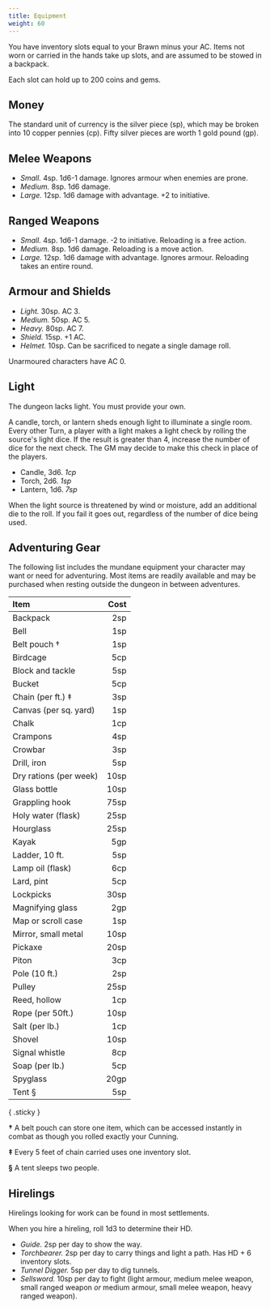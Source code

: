 ```yaml
---
title: Equipment
weight: 60
---
```


You have inventory slots equal to your Brawn minus your AC. Items not worn or carried in the hands
take up slots, and are assumed to be stowed in a backpack.

Each slot can hold up to 200 coins and gems.

## Money

The standard unit of currency is the silver piece (sp), which may be broken into 10 copper pennies
(cp). Fifty silver pieces are worth 1 gold pound (gp).

## Melee Weapons

- _Small._ 4sp. 1d6-1 damage. Ignores armour when enemies are prone.
- _Medium._ 8sp. 1d6 damage.
- _Large._ 12sp. 1d6 damage with advantage. +2 to initiative.

## Ranged Weapons

- _Small._ 4sp. 1d6-1 damage. -2 to initiative. Reloading is a free action.
- _Medium._ 8sp. 1d6 damage. Reloading is a move action.
- _Large._ 12sp. 1d6 damage with advantage. Ignores armour. Reloading takes an entire round.

## Armour and Shields

- _Light._ 30sp. AC 3.
- _Medium._ 50sp. AC 5.
- _Heavy._ 80sp. AC 7.
- _Shield._ 15sp. +1 AC.
- _Helmet._ 10sp. Can be sacrificed to negate a single damage roll.

Unarmoured characters have AC 0.

## Light

The dungeon lacks light. You must provide your own.

A candle, torch, or lantern sheds enough light to illuminate a single room. Every other Turn, a
player with a light makes a light check by rolling the source's light dice. If the result is
greater than 4, increase the number of dice for the next check. The GM may decide to make this
check in place of the players.

- Candle, 3d6. _1cp_
- Torch, 2d6. _1sp_
- Lantern, 1d6. _7sp_

When the light source is threatened by wind or moisture, add an additional die to the roll. If you
fail it goes out, regardless of the number of dice being used.

## Adventuring Gear

The following list includes the mundane equipment your character may want or need for adventuring.
Most items are readily available and may be purchased when resting outside the dungeon in between
adventures.

|          Item          | Cost |
| :--------------------- | ---: |
| Backpack               |  2sp |
| Bell                   |  1sp |
| Belt pouch †           |  1sp |
| Birdcage               |  5cp |
| Block and tackle       |  5sp |
| Bucket                 |  5cp |
| Chain (per ft.) ‡      |  3sp |
| Canvas (per sq. yard)  |  1sp |
| Chalk                  |  1cp |
| Crampons               |  4sp |
| Crowbar                |  3sp |
| Drill, iron            |  5sp |
| Dry rations (per week) | 10sp |
| Glass bottle           | 10sp |
| Grappling hook         | 75sp |
| Holy water (flask)     | 25sp |
| Hourglass              | 25sp |
| Kayak                  |  5gp |
| Ladder, 10 ft.         |  5sp |
| Lamp oil (flask)       |  6cp |
| Lard, pint             |  5cp |
| Lockpicks              | 30sp |
| Magnifying glass       |  2gp |
| Map or scroll case     |  1sp |
| Mirror, small metal    | 10sp |
| Pickaxe                | 20sp |
| Piton                  |  3cp |
| Pole (10 ft.)          |  2sp |
| Pulley                 | 25sp |
| Reed, hollow           |  1cp |
| Rope (per 50ft.)       | 10sp |
| Salt (per lb.)         |  1cp |
| Shovel                 | 10sp |
| Signal whistle         |  8cp |
| Soap (per lb.)         |  5cp |
| Spyglass               | 20gp |
| Tent §                 |  5sp |
{ .sticky }

**†** A belt pouch can store one item, which can be accessed instantly in combat as though you rolled
exactly your Cunning.

**‡** Every 5 feet of chain carried uses one inventory slot.

**§** A tent sleeps two people.

## Hirelings

Hirelings looking for work can be found in most settlements.

When you hire a hireling, roll 1d3 to determine their HD.

- _Guide._ 2sp per day to show the way.
- _Torchbearer._ 2sp per day to carry things and light a path. Has HD + 6 inventory slots.
- _Tunnel Digger._ 5sp per day to dig tunnels.
- _Sellsword._ 10sp per day to fight (light armour, medium melee weapon, small ranged weapon _or_
  medium armour, small melee weapon, heavy ranged weapon).

